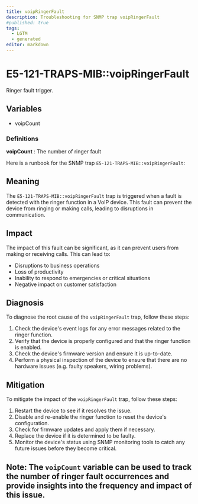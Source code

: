 ```yaml
---
title: voipRingerFault
description: Troubleshooting for SNMP trap voipRingerFault
#published: true
tags:
  - LGTM
  - generated
editor: markdown
---
```


# E5-121-TRAPS-MIB::voipRingerFault 

Ringer fault trigger. 


## Variables


  - voipCount 

### Definitions 


**voipCount** 
: The number of ringer fault 


Here is a runbook for the SNMP trap `E5-121-TRAPS-MIB::voipRingerFault`:

## Meaning

The `E5-121-TRAPS-MIB::voipRingerFault` trap is triggered when a fault is detected with the ringer function in a VoIP device. This fault can prevent the device from ringing or making calls, leading to disruptions in communication.

## Impact

The impact of this fault can be significant, as it can prevent users from making or receiving calls. This can lead to:

* Disruptions to business operations
* Loss of productivity
* Inability to respond to emergencies or critical situations
* Negative impact on customer satisfaction

## Diagnosis

To diagnose the root cause of the `voipRingerFault` trap, follow these steps:

1. Check the device's event logs for any error messages related to the ringer function.
2. Verify that the device is properly configured and that the ringer function is enabled.
3. Check the device's firmware version and ensure it is up-to-date.
4. Perform a physical inspection of the device to ensure that there are no hardware issues (e.g. faulty speakers, wiring problems).

## Mitigation

To mitigate the impact of the `voipRingerFault` trap, follow these steps:

1. Restart the device to see if it resolves the issue.
2. Disable and re-enable the ringer function to reset the device's configuration.
3. Check for firmware updates and apply them if necessary.
4. Replace the device if it is determined to be faulty.
5. Monitor the device's status using SNMP monitoring tools to catch any future issues before they become critical.

Note: The `voipCount` variable can be used to track the number of ringer fault occurrences and provide insights into the frequency and impact of this issue.
---




